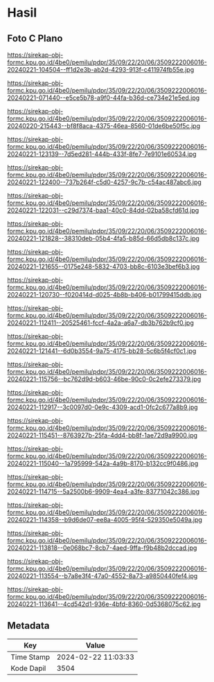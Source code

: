 # Hasil

## Foto C Plano

https://sirekap-obj-formc.kpu.go.id/4be0/pemilu/pdpr/35/09/22/20/06/3509222006016-20240221-104504--ff1d2e3b-ab2d-4293-913f-c411974fb55e.jpg

https://sirekap-obj-formc.kpu.go.id/4be0/pemilu/pdpr/35/09/22/20/06/3509222006016-20240221-071440--e5ce5b78-a9f0-44fa-b36d-ce734e21e5ed.jpg

https://sirekap-obj-formc.kpu.go.id/4be0/pemilu/pdpr/35/09/22/20/06/3509222006016-20240220-215443--bf8f8aca-4375-46ea-8560-01de6be50f5c.jpg

https://sirekap-obj-formc.kpu.go.id/4be0/pemilu/pdpr/35/09/22/20/06/3509222006016-20240221-123139--7d5ed281-444b-433f-8fe7-7e9101e60534.jpg

https://sirekap-obj-formc.kpu.go.id/4be0/pemilu/pdpr/35/09/22/20/06/3509222006016-20240221-122400--737b264f-c5d0-4257-9c7b-c54ac487abc6.jpg

https://sirekap-obj-formc.kpu.go.id/4be0/pemilu/pdpr/35/09/22/20/06/3509222006016-20240221-122031--c29d7374-baa1-40c0-84dd-02ba58cfd61d.jpg

https://sirekap-obj-formc.kpu.go.id/4be0/pemilu/pdpr/35/09/22/20/06/3509222006016-20240221-121828--38310deb-05b4-4fa5-b85d-66d5db8c137c.jpg

https://sirekap-obj-formc.kpu.go.id/4be0/pemilu/pdpr/35/09/22/20/06/3509222006016-20240221-121655--0175e248-5832-4703-bb8c-6103e3bef6b3.jpg

https://sirekap-obj-formc.kpu.go.id/4be0/pemilu/pdpr/35/09/22/20/06/3509222006016-20240221-120730--f020414d-d025-4b8b-b406-b01799415ddb.jpg

https://sirekap-obj-formc.kpu.go.id/4be0/pemilu/pdpr/35/09/22/20/06/3509222006016-20240221-112411--20525461-fccf-4a2a-a6a7-db3b762b9cf0.jpg

https://sirekap-obj-formc.kpu.go.id/4be0/pemilu/pdpr/35/09/22/20/06/3509222006016-20240221-121441--6d0b3554-9a75-4175-bb28-5c6b5f4cf0c1.jpg

https://sirekap-obj-formc.kpu.go.id/4be0/pemilu/pdpr/35/09/22/20/06/3509222006016-20240221-115756--bc762d9d-b603-46be-90c0-0c2efe273379.jpg

https://sirekap-obj-formc.kpu.go.id/4be0/pemilu/pdpr/35/09/22/20/06/3509222006016-20240221-112917--3c0097d0-0e9c-4309-acd1-0fc2c677a8b9.jpg

https://sirekap-obj-formc.kpu.go.id/4be0/pemilu/pdpr/35/09/22/20/06/3509222006016-20240221-115451--8763927b-25fa-4dd4-bb8f-1ae72d9a9900.jpg

https://sirekap-obj-formc.kpu.go.id/4be0/pemilu/pdpr/35/09/22/20/06/3509222006016-20240221-115040--1a795999-542a-4a9b-8170-b132cc9f0486.jpg

https://sirekap-obj-formc.kpu.go.id/4be0/pemilu/pdpr/35/09/22/20/06/3509222006016-20240221-114715--5a2500b6-9909-4ea4-a3fe-83771042c386.jpg

https://sirekap-obj-formc.kpu.go.id/4be0/pemilu/pdpr/35/09/22/20/06/3509222006016-20240221-114358--b9d6de07-ee8a-4005-95f4-529350e5049a.jpg

https://sirekap-obj-formc.kpu.go.id/4be0/pemilu/pdpr/35/09/22/20/06/3509222006016-20240221-113818--0e068bc7-8cb7-4aed-9ffa-f9b48b2dccad.jpg

https://sirekap-obj-formc.kpu.go.id/4be0/pemilu/pdpr/35/09/22/20/06/3509222006016-20240221-113554--b7a8e3f4-47a0-4552-8a73-a9850440fef4.jpg

https://sirekap-obj-formc.kpu.go.id/4be0/pemilu/pdpr/35/09/22/20/06/3509222006016-20240221-113641--4cd542d1-936e-4bfd-8360-0d5368075c62.jpg


## Metadata

| Key        | Value               |
| ---------- | ------------------- |
| Time Stamp | 2024-02-22 11:03:33 |
| Kode Dapil | 3504                |



